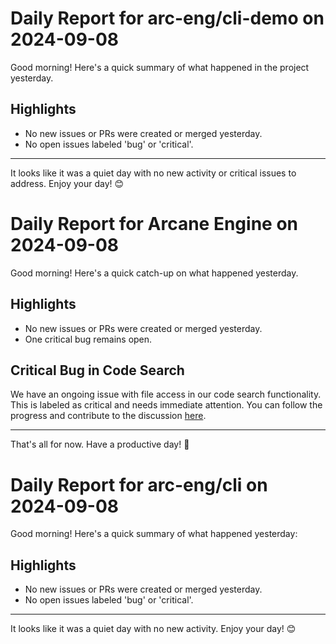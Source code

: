 # Daily Report for arc-eng/cli-demo on 2024-09-08

Good morning! Here's a quick summary of what happened in the project yesterday.

## Highlights
- No new issues or PRs were created or merged yesterday.
- No open issues labeled 'bug' or 'critical'.

---

It looks like it was a quiet day with no new activity or critical issues to address. Enjoy your day! 😊


# Daily Report for Arcane Engine on 2024-09-08

Good morning! Here's a quick catch-up on what happened yesterday.

## Highlights
- No new issues or PRs were created or merged yesterday.
- One critical bug remains open.

## Critical Bug in Code Search
We have an ongoing issue with file access in our code search functionality. This is labeled as critical and needs immediate attention. You can follow the progress and contribute to the discussion [here](https://github.com/arc-eng/studio/issues/229).

---

That's all for now. Have a productive day! 🚀


# Daily Report for arc-eng/cli on 2024-09-08

Good morning! Here's a quick summary of what happened yesterday:

## Highlights
- No new issues or PRs were created or merged yesterday.
- No open issues labeled 'bug' or 'critical'.

---

It looks like it was a quiet day with no new activity. Enjoy your day! 😊


